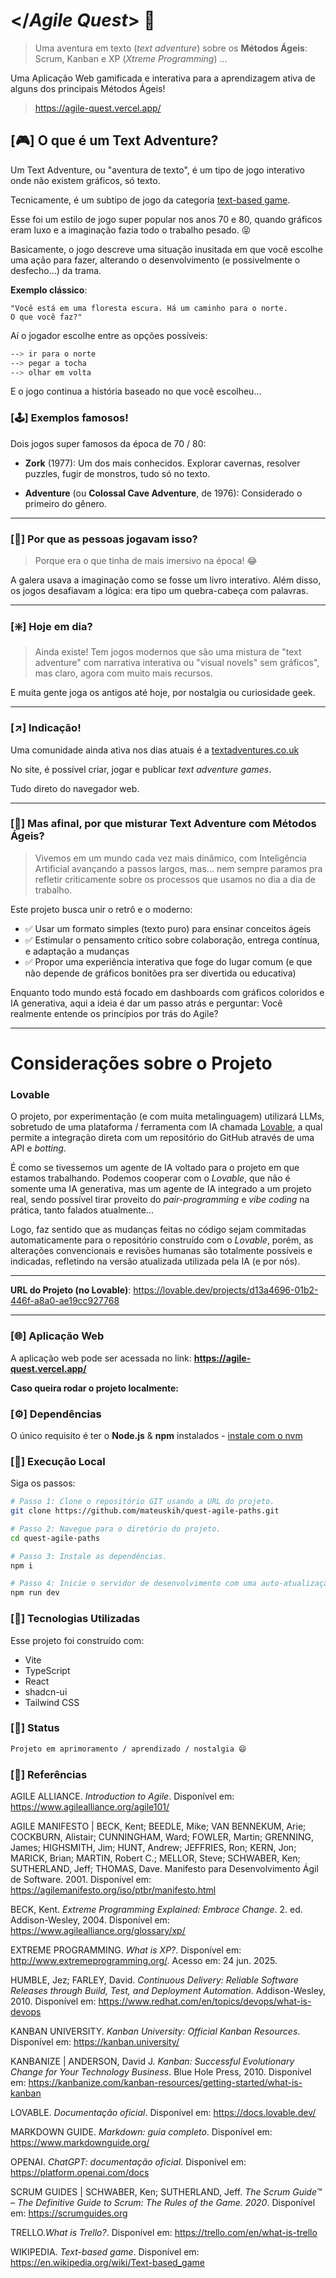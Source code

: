 # </*Agile Quest*> 📜
> Uma aventura em texto (_text adventure_) sobre os **Métodos Ágeis**: Scrum, Kanban e XP (_Xtreme Programming_) ...

Uma Aplicação Web gamificada e interativa para a aprendizagem ativa de alguns dos principais Métodos Ágeis!

> https://agile-quest.vercel.app/

## [🎮] O que é um Text Adventure?
Um Text Adventure, ou "aventura de texto", é um tipo de jogo interativo onde não existem gráficos, só texto. 

Tecnicamente, é um subtipo de jogo da categoria [text-based game](https://en.wikipedia.org/wiki/Text-based_game).

Esse foi um estilo de jogo super popular nos anos 70 e 80, quando gráficos eram luxo e a imaginação fazia todo o trabalho pesado. 😝

Basicamente, o jogo descreve uma situação inusitada em que você escolhe uma ação para fazer, alterando o desenvolvimento (e possivelmente o desfecho...) da trama.

**Exemplo clássico**:
~~~
"Você está em uma floresta escura. Há um caminho para o norte.
O que você faz?"
~~~

Aí o jogador escolhe entre as opções possíveis:

~~~bash
--> ir para o norte
--> pegar a tocha
--> olhar em volta
~~~

E o jogo continua a história baseado no que você escolheu...

### [🕹️] Exemplos famosos!

Dois jogos super famosos da época de 70 / 80:

- **Zork** (1977): Um dos mais conhecidos. Explorar cavernas, resolver puzzles, fugir de monstros, tudo só no texto.

- **Adventure** (ou **Colossal Cave Adventure**, de 1976): Considerado o primeiro do gênero.

---

### [🤔] Por que as pessoas jogavam isso?
> Porque era o que tinha de mais imersivo na época! 😂

A galera usava a imaginação como se fosse um livro interativo. Além disso, os jogos desafiavam a lógica: era tipo um quebra-cabeça com palavras.

---

### [❇️] Hoje em dia?
> Ainda existe! Tem jogos modernos que são uma mistura de "text adventure" com narrativa interativa ou "visual novels" sem gráficos", mas claro, agora com muito mais recursos.

E muita gente joga os antigos até hoje, por nostalgia ou curiosidade geek.

---

### [↗️] Indicação!

Uma comunidade ainda ativa nos dias atuais é a [textadventures.co.uk](https://textadventures.co.uk/)

No site, é possível criar, jogar e publicar *text adventure games*. 

Tudo direto do navegador web.

---

### [🌱] Mas afinal, por que misturar Text Adventure com Métodos Ágeis?
>Vivemos em um mundo cada vez mais dinâmico, com Inteligência Artificial avançando a passos largos, mas... nem sempre paramos pra refletir criticamente sobre os processos que usamos no dia a dia de trabalho.

Este projeto busca unir o retrô e o moderno:
- ✅ Usar um formato simples (texto puro) para ensinar conceitos ágeis
- ✅ Estimular o pensamento crítico sobre colaboração, entrega contínua, e adaptação a mudanças
- ✅ Propor uma experiência interativa que foge do lugar comum (e que não depende de gráficos bonitões pra ser divertida ou educativa)

Enquanto todo mundo está focado em dashboards com gráficos coloridos e IA generativa, aqui a ideia é dar um passo atrás e perguntar: Você realmente entende os princípios por trás do Agile?

---

# Considerações sobre o Projeto

### Lovable
O projeto, por experimentação (e com muita metalinguagem) utilizará LLMs, sobretudo de uma plataforma / ferramenta com IA chamada [Lovable](https://lovable.dev/), a qual permite a integração direta com um repositório do GitHub através de uma API e *botting*.

É como se tivessemos um agente de IA voltado para o projeto em que estamos trabalhando. Podemos cooperar com o *Lovable*, que não é somente uma IA generativa, mas um agente de IA integrado a um projeto real, sendo possível tirar proveito do *pair-programming* e *vibe coding* na prática, tanto falados atualmente...
  
Logo, faz sentido que as mudanças feitas no código sejam commitadas automaticamente para o repositório construído com o *Lovable*, porém, as alterações convencionais e revisões humanas são totalmente possíveis e indicadas, refletindo na versão atualizada utilizada pela IA (e por nós).

---

**URL do Projeto (no Lovable)**: https://lovable.dev/projects/d13a4696-01b2-446f-a8a0-ae19cc927768

---

### [🌐] Aplicação Web

A aplicação web pode ser acessada no link:
**https://agile-quest.vercel.app/**

**Caso queira rodar o projeto localmente:**

### [⚙️] Dependências

O único requisito é ter o **Node.js** & **npm** instalados - [instale com o nvm](https://github.com/nvm-sh/nvm#installing-and-updating)

### [🚀] Execução Local

Siga os passos:

```sh
# Passo 1: Clone o repositório GIT usando a URL do projeto.
git clone https://github.com/mateuskih/quest-agile-paths.git

# Passo 2: Navegue para o diretório do projeto.
cd quest-agile-paths

# Passo 3: Instale as dependências.
npm i

# Passo 4: Inicie o servidor de desenvolvimento com uma auto-atualização e um preview instantâneo.
npm run dev
```

### [🔧] Tecnologias Utilizadas

Esse projeto foi construído com:
- Vite
- TypeScript
- React
- shadcn-ui
- Tailwind CSS

### [🚧] Status
~~~md
Projeto em aprimoramento / aprendizado / nostalgia 😄
~~~

### [📌] Referências

AGILE ALLIANCE. _Introduction to Agile_. Disponível em: <https://www.agilealliance.org/agile101/>

AGILE MANIFESTO | BECK, Kent; BEEDLE, Mike; VAN BENNEKUM, Arie; COCKBURN, Alistair; CUNNINGHAM, Ward; FOWLER, Martin; GRENNING, James; HIGHSMITH, Jim; HUNT, Andrew; JEFFRIES, Ron; KERN, Jon; MARICK, Brian; MARTIN, Robert C.; MELLOR, Steve; SCHWABER, Ken; SUTHERLAND, Jeff; THOMAS, Dave. Manifesto para Desenvolvimento Ágil de Software. 2001. Disponível em: <https://agilemanifesto.org/iso/ptbr/manifesto.html>

BECK, Kent. _Extreme Programming Explained: Embrace Change_. 2. ed. Addison-Wesley, 2004. Disponível em: <https://www.agilealliance.org/glossary/xp/>

EXTREME PROGRAMMING. *What is XP?*. Disponível em: <http://www.extremeprogramming.org/>. Acesso em: 24 jun. 2025.

HUMBLE, Jez; FARLEY, David. _Continuous Delivery: Reliable Software Releases through Build, Test, and Deployment Automation_. Addison-Wesley, 2010. Disponível em: <https://www.redhat.com/en/topics/devops/what-is-devops>

KANBAN UNIVERSITY. *Kanban University: Official Kanban Resources*. Disponível em: <https://kanban.university/>

KANBANIZE | ANDERSON, David J. _Kanban: Successful Evolutionary Change for Your Technology Business_. Blue Hole Press, 2010. Disponível em: <https://kanbanize.com/kanban-resources/getting-started/what-is-kanban>

LOVABLE. _Documentação oficial_. Disponível em: <https://docs.lovable.dev/>

MARKDOWN GUIDE. _Markdown: guia completo_. Disponível em: <https://www.markdownguide.org/>

OPENAI. _ChatGPT: documentação oficial_. Disponível em: <https://platform.openai.com/docs>

SCRUM GUIDES | SCHWABER, Ken; SUTHERLAND, Jeff. _The Scrum Guide™ – The Definitive Guide to Scrum: The Rules of the Game. 2020_. Disponível em: <https://scrumguides.org>

TRELLO._What is Trello?_. Disponível em: <https://trello.com/en/what-is-trello>

WIKIPEDIA. _Text-based game_. Disponível em: <https://en.wikipedia.org/wiki/Text-based_game>
